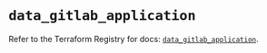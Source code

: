 # `data_gitlab_application`

Refer to the Terraform Registry for docs: [`data_gitlab_application`](https://registry.terraform.io/providers/gitlabhq/gitlab/16.10.0/docs/data-sources/application).

